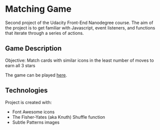 # Matching Game

Second project of the Udacity Front-End Nanodegree course. The aim of the project is to get familiar with Javascript, event listeners, and functions that iterate through a series of actions. 

## Game Description
Objective: Match cards with similar icons in the least number of moves to earn all 3 stars

The game can be played [here](https://xiaotongli.github.io/matching-game/).

## Technologies
Project is created with:
* Font Awesome icons
* The Fisher-Yates (aka Knuth) Shuffle function
* Subtle Patterns images
